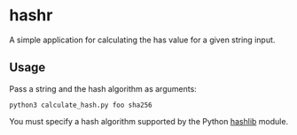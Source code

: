 # hashr

A simple application for calculating the has value for a given string input.

## Usage

Pass a string and the hash algorithm as arguments:

```python3
python3 calculate_hash.py foo sha256
```

You must specify a hash algorithm supported by the Python [hashlib](https://docs.python.org/3/library/hashlib.html) module.
